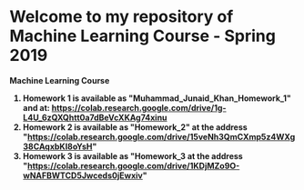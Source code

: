 # Welcome to my repository of Machine Learning Course - Spring 2019
<strong>Machine Learning Course</stron>
1. Homework 1 is available as "Muhammad_Junaid_Khan_Homework_1" and at: https://colab.research.google.com/drive/1g-L4U_6zQXQhtt0a7dBeVcXKAg74xinu <br/>
2. Homework 2 is available as "Homework_2" at the address "https://colab.research.google.com/drive/15veNh3QmCXmp5z4WXg38CAqxbKI8oYsH" 
3. Homework 3 is available as "Homework_3 at the address
"https://colab.research.google.com/drive/1KDjMZo9O-wNAFBWTCD5Jwceds0jEwxiv"
